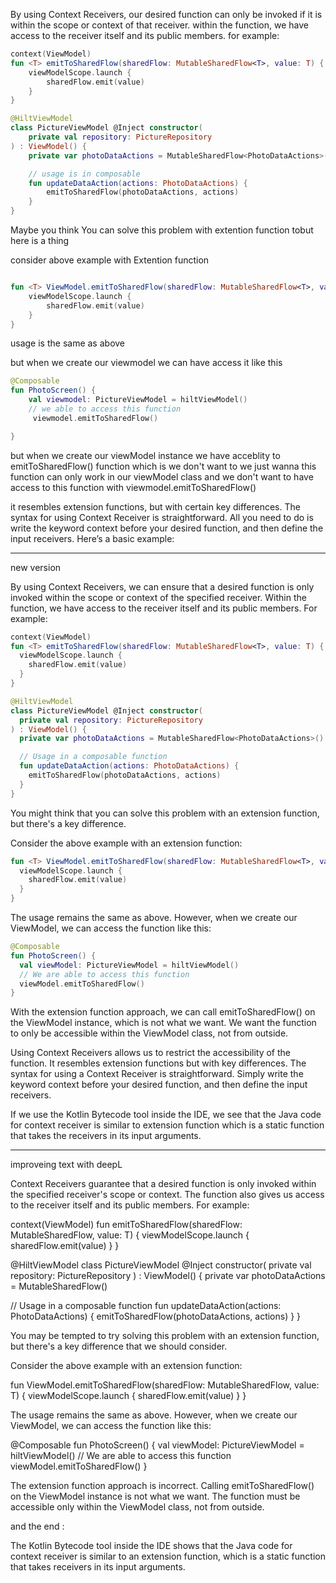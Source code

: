 
By using Context Receivers, our desired function can only be invoked if it is within the scope or context of that receiver. within the function, we have access to the receiver itself and its public members.
for example:


```kotlin
context(ViewModel)
fun <T> emitToSharedFlow(sharedFlow: MutableSharedFlow<T>, value: T) {
    viewModelScope.launch {
        sharedFlow.emit(value)
    }
}
```
```kotlin
@HiltViewModel
class PictureViewModel @Inject constructor(
    private val repository: PictureRepository
) : ViewModel() {
    private var photoDataActions = MutableSharedFlow<PhotoDataActions>()

	// usage is in composable
	fun updateDataAction(actions: PhotoDataActions) {
        emitToSharedFlow(photoDataActions, actions)
    }
}

```

Maybe you think You can solve this problem with extention function tobut here is a thing 

consider above example with Extention function
```kotlin

fun <T> ViewModel.emitToSharedFlow(sharedFlow: MutableSharedFlow<T>, value: T) {
    viewModelScope.launch {
        sharedFlow.emit(value)
    }
}
```

usage is the same as above 


but when we create our viewmodel we can have access it like this

```kotlin
@Composable
fun PhotoScreen() {
    val viewmodel: PictureViewModel = hiltViewModel()
    // we able to access this function
     viewmodel.emitToSharedFlow()

}

```


but when we create our viewModel instance we have acceblity to emitToSharedFlow() function which is we don't want to we just wanna this function can only work in our viewModel class  and we don't want to have access to this function with viewmodel.emitToSharedFlow()







it resembles extension functions, but with certain key differences. The syntax for using Context Receiver is straightforward. All you need to do is write the keyword context before your desired function, and then define the input receivers. Here’s a basic example:




--------------
new version


By using Context Receivers, we can ensure that a desired function is only invoked within the scope or context of the specified receiver. Within the function, we have access to the receiver itself and its public members. For example:


```kotlin
context(ViewModel)
fun <T> emitToSharedFlow(sharedFlow: MutableSharedFlow<T>, value: T) {
  viewModelScope.launch {
    sharedFlow.emit(value)
  }
}

```
```kotlin
@HiltViewModel
class PictureViewModel @Inject constructor(
  private val repository: PictureRepository
) : ViewModel() {
  private var photoDataActions = MutableSharedFlow<PhotoDataActions>()

  // Usage in a composable function
  fun updateDataAction(actions: PhotoDataActions) {
    emitToSharedFlow(photoDataActions, actions)
  }
}

```
You might think that you can solve this problem with an extension function, but there's a key difference.

Consider the above example with an extension function:

```kotlin
fun <T> ViewModel.emitToSharedFlow(sharedFlow: MutableSharedFlow<T>, value: T) {
  viewModelScope.launch {
    sharedFlow.emit(value)
  }
}

```

The usage remains the same as above. However, when we create our ViewModel, we can access the function like this:

```kotlin
@Composable
fun PhotoScreen() {
  val viewModel: PictureViewModel = hiltViewModel()
  // We are able to access this function
  viewModel.emitToSharedFlow()
}

```

With the extension function approach, we can call emitToSharedFlow() on the ViewModel instance, which is not what we want. We want the function to only be accessible within the ViewModel class, not from outside.

Using Context Receivers allows us to restrict the accessibility of the function. It resembles extension functions but with key differences. The syntax for using a Context Receiver is straightforward. Simply write the keyword context before your desired function, and then define the input receivers. 


If we use the Kotlin Bytecode tool inside the IDE, we see that the Java code for context receiver is similar to extension function which is a static function that takes the receivers in its input arguments.

----
improveing text with deepL


Context Receivers guarantee that a desired function is only invoked within the specified receiver's scope or context. The function also gives us access to the receiver itself and its public members. For example:

context(ViewModel)
fun <T> emitToSharedFlow(sharedFlow: MutableSharedFlow<T>, value: T) {
  viewModelScope.launch {
    sharedFlow.emit(value)
  }
}

@HiltViewModel
class PictureViewModel @Inject constructor(
  private val repository: PictureRepository
) : ViewModel() {
  private var photoDataActions = MutableSharedFlow<PhotoDataActions>()

  // Usage in a composable function
  fun updateDataAction(actions: PhotoDataActions) {
    emitToSharedFlow(photoDataActions, actions)
  }
}

You may be tempted to try solving this problem with an extension function, but there's a key difference that we should consider.

Consider the above example with an extension function:

fun <T> ViewModel.emitToSharedFlow(sharedFlow: MutableSharedFlow<T>, value: T) {
  viewModelScope.launch {
    sharedFlow.emit(value)
  }
}

The usage remains the same as above. However, when we create our ViewModel, we can access the function like this:

@Composable
fun PhotoScreen() {
  val viewModel: PictureViewModel = hiltViewModel()
  // We are able to access this function
  viewModel.emitToSharedFlow()
}

The extension function approach is incorrect. Calling emitToSharedFlow() on the ViewModel instance is not what we want. The function must be accessible only within the ViewModel class, not from outside.

and the end :

The Kotlin Bytecode tool inside the IDE shows that the Java code for context receiver is similar to an extension function, which is a static function that takes receivers in its input arguments.